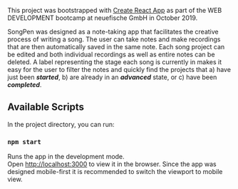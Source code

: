 This project was bootstrapped with [Create React App](https://github.com/facebook/create-react-app) as part of the WEB DEVELOPMENT bootcamp at neuefische GmbH in October 2019.

SongPen was designed as a note-taking app that facilitates the creative process of writing a song. The user can take notes and make recordings that are then automatically saved in the same note. Each song project can be edited and both individual recordings as well as entire notes can be deleted. A label representing the stage each song is currently in makes it easy for the user to filter the notes and quickly find the projects that a) have just been ***started***, b) are already in an ***advanced*** state, or c) have been ***completed***.

## Available Scripts

In the project directory, you can run:

### `npm start`

Runs the app in the development mode.<br>
Open [http://localhost:3000](http://localhost:3000) to view it in the browser. Since the app was designed mobile-first it is recommended to switch the viewport to mobile view.
